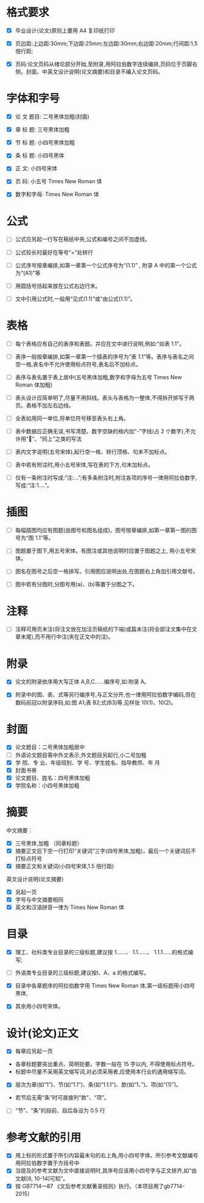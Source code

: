# 格式要求

- [x] 毕业设计(论文)原则上要用 A4 复印纸打印
- [x] 页边距:上边距:30mm;下边距:25mm;左边距:30mm;右边距:20mm;行间距:1.5 倍行距;
- [x] 页码:论文页码从绪论部分开始,至附录,用阿拉伯数字连续编排,页码位于页脚右侧。封面、中英文设计说明(论文摘要)和目录不编入论文页码。




# 字体和字号

- [x] 论 文 题目: 二号黑体加粗(封面)
- [x] 章 标 题: 三号黑体加粗
- [x] 节 标 题: 小四号黑体加粗
- [x] 条 标 题: 小四号黑体
- [x] 正 文: 小四号宋体
- [x] 页 码: 小五号 Times New Roman 体
- [x] 数字和字母: Times New Roman 体


# 公式

- [ ] 公式应另起一行写在稿纸中央,公式和编号之间不加虚线。
- [ ] 公式较长时最好在等号“=”处转行
- [ ] 公式序号按章编排,如第一章第一个公式序号为“(1.1)” , 附录 A 中的第一个公式为“(A1)”等
- [ ] 用圆括号括起来放在公式右边行末。
- [ ] 文中引用公式时,一般用“见式(1.1)”或“由公式(1.1)”。


# 表格

- [ ] 每个表格应有自己的表序和表题。并应在文中进行说明,例如:“如表 1.1”。
- [ ] 表序一般按章编排,如第一章第一个插表的序号为“表 1.1”等。表序与表名之间空一格,表名中不允许使用标点符号,表名后不加标点。
- [ ] 表序与表名置于表上居中(五号黑体加粗,数字和字母为五号 Times New Roman 体加粗)
- [ ] 表头设计应简单明了,尽量不用斜线。表头与表格为一整体,不得拆开排写于两页。表格不加左右边线。
- [ ] 全表如用同一单位,将单位符号移至表头右上角。
- [ ] 表中数据应正确无误,书写清楚。数字空缺的格内加“-”字线(占 2 个数字),不允许用“”、“同上”之类的写法
- [ ] 表内文字说明(五号宋体),起行空一格、转行顶格、句末不加标点。
- [ ] 表中若有附注时,用小五号宋体,写在表的下方,句末加标点。
- [ ] 仅有一条附注时写成:“注:...”;有多条附注时,附注各项的序号一律用阿拉伯数字,写成:“注:1....”。


# 插图

- [ ] 每幅插图均应有图题(由图号和图名组成)。图号按章编排,如第一章第一图的图号为“图 1.1”等。
- [ ] 图题置于图下,用五号宋体。有图注或其他说明时应置于图题之上, 用小五号宋体。
- [ ] 图名在图号之后空一格排写。引用图应说明出处,在图题右上角加引用文献号。
- [ ] 图中若有分图时,分图号用(a)、(b)等置于分图之下。


# 注释

- [ ] 注释可用页末注(将注文放在加注页稿纸的下端)或篇末注(将全部注文集中在文章末尾),而不用行中注(夹在正文中的注)。

# 附录

- [x] 论文的附录依序用大写正体 A,B,C......编序号,如:附录 A。
- [x] 附录中的图、表、式等另行编序号,与正文分开,也一律用阿拉伯数字编码,但在数码前冠以附录序码,如:图 A1;表 B2;式(B3)等,见样张 10(1)、10(2)。


# 封面

- [x] 论文题目：二号黑体加粗居中
- [ ] 外语论文题目需中外文表示,外文题目另起行,小二号加粗
- [x] 学  院、专  业、年级班别、学  号、学生姓名、指导教师、年  月
- [x] 封面书脊
- [x] 论文题目、姓名：四号黑体加粗
- [x] 学院名称：小四号黑体加粗

# 摘要

中文摘要：

- [x] 三号黑体,加粗 （同章标题）
- [x] 摘要正文后下空一行打印“关键词”三字(四号黑体,加粗)，最后一个关键词后不打标点符号
- [x] 摘要正文和关键词(小四号宋体,1.5 倍行距)

英文设计说明(论文摘要)

- [x] 另起一页
- [x] 字号与中文摘要相同
- [x] 英文和汉语拼音一律为 Times New Roman 体

# 目录

- [x] 理工、社科类专业目录的三级标题,建议按 1......、 1.1......、 1.1.1......的格式编写;
- [ ] 外语类专业目录的三级标题,建议按I、A、a 的格式编写。
- [x] 目录中各章题序的阿拉伯数字用 Times New Roman 体,第一级标题用小四号黑体,
- [x] 其余用小四号宋体。



# 设计(论文)正文

- [x] 每章应另起一页

- 各章标题要突出重点、简明扼要。字数一般在 15 字以内, 不得使用标点符号。
- 标题中尽量不采用英文缩写词,对必须采用者,应使用本行业的通用缩写词。

- [x] 层次为章(如“1”)、节(如“1.1”)、条(如“1.1.1”)、款(如“1、”)、项(如“(1)”)。

- 若节后无需“条”时可直接列“款”、“项”。

- [ ] “节”、“条”的段前、段后各设为 0.5 行



# 参考文献的引用

- [x] 用上标的形式置于所引内容最末句的右上角,用小四号字体。所引参考文献编号用阿拉伯数字置于方括号中
- [x] 当提及的参考文献为文中直接说明时,其序号应该用小四号字与正文排齐,如“由文献[8, 10-14]可知”。
- [x] 按 GB7714—87 《文后参考文献著录规则》执行。（本项目用了gb7714-2015）

